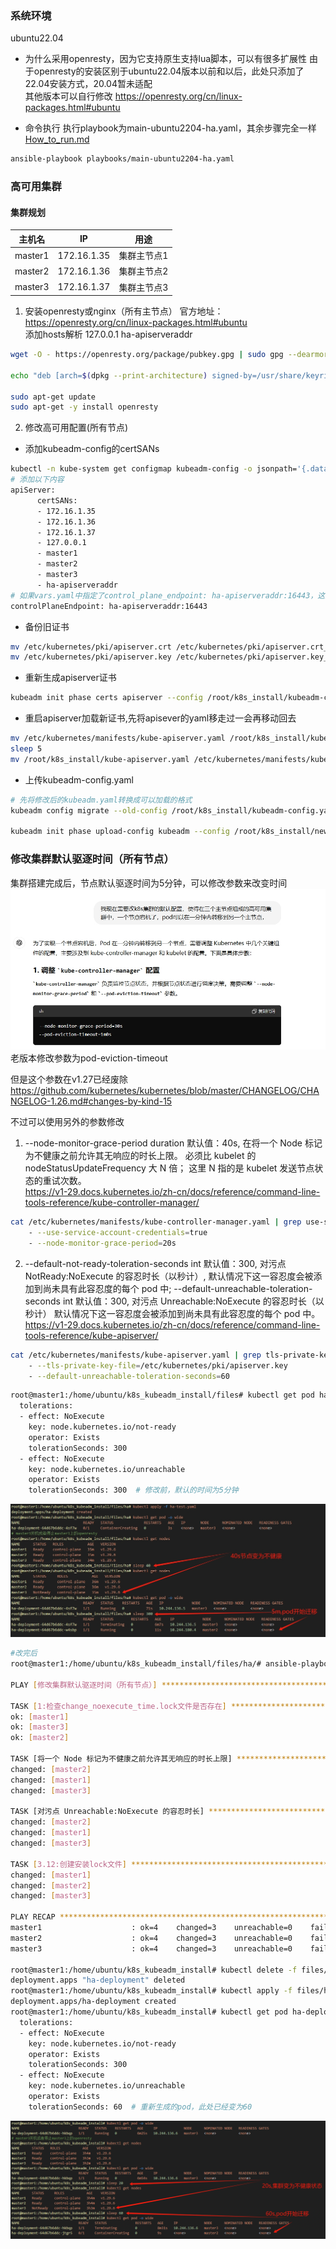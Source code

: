 ### 系统环境
ubuntu22.04
- 为什么采用openresty，因为它支持原生支持lua脚本，可以有很多扩展性
由于openresty的安装区别于ubuntu22.04版本以前和以后，此处只添加了22.04安装方式，20.04暂未适配  
其他版本可以自行修改
https://openresty.org/cn/linux-packages.html#ubuntu

- 命令执行
执行playbook为main-ubuntu2204-ha.yaml，其余步骤完全一样[How_to_run.md](../../How_to_run.md#ansible使用kubeadm方式一键安装k8s)  
```bash
ansible-playbook playbooks/main-ubuntu2204-ha.yaml
```
### 高可用集群

#### 集群规划
主机名 | IP | 用途 
------------|------------|------------
master1  | 172.16.1.35 | 集群主节点1
master2  | 172.16.1.36 | 集群主节点2
master3  | 172.16.1.37 | 集群主节点3


1. 安装openresty或nginx（所有主节点）
官方地址：https://openresty.org/cn/linux-packages.html#ubuntu  
添加hosts解析 127.0.0.1 ha-apiserveraddr

```bash
wget -O - https://openresty.org/package/pubkey.gpg | sudo gpg --dearmor -o /usr/share/keyrings/openresty.gpg

echo "deb [arch=$(dpkg --print-architecture) signed-by=/usr/share/keyrings/openresty.gpg] http://openresty.org/package/ubuntu $(lsb_release -sc) main" | sudo tee /etc/apt/sources.list.d/openresty.list > /dev/null

sudo apt-get update
sudo apt-get -y install openresty
```

2. 修改高可用配置(所有节点)
- 添加kubeadm-config的certSANs
```bash 
kubectl -n kube-system get configmap kubeadm-config -o jsonpath='{.data.ClusterConfiguration}' > /root/k8s_install/kubeadm-config.yaml
# 添加以下内容
apiServer:
      certSANs:
      - 172.16.1.35
      - 172.16.1.36
      - 172.16.1.37
      - 127.0.0.1
      - master1
      - master2
      - master3
      - ha-apiserveraddr
# 如果vars.yaml中指定了control_plane_endpoint: ha-apiserveraddr:16443，这里已经在kubeadm init时添加成功
controlPlaneEndpoint: ha-apiserveraddr:16443
```
- 备份旧证书
```bash
mv /etc/kubernetes/pki/apiserver.crt /etc/kubernetes/pki/apiserver.crt_older 
mv /etc/kubernetes/pki/apiserver.key /etc/kubernetes/pki/apiserver.key_older
```
- 重新生成apiserver证书
```bash
kubeadm init phase certs apiserver --config /root/k8s_install/kubeadm-config.yaml
```
- 重启apiserver加载新证书,先将apisever的yaml移走过一会再移动回去
```bash 
mv /etc/kubernetes/manifests/kube-apiserver.yaml /root/k8s_install/kube-apiserver.yaml
sleep 5
mv /root/k8s_install/kube-apiserver.yaml /etc/kubernetes/manifests/kube-apiserver.yaml 
```
- 上传kubeadm-config.yaml
```bash 
# 先将修改后的kubeadm.yaml转换成可以加载的格式
kubeadm config migrate --old-config /root/k8s_install/kubeadm-config.yaml --new-config /root/k8s_install/new-kubeadm-config.yaml

kubeadm init phase upload-config kubeadm --config /root/k8s_install/new-kubeadm-config.yaml
```

### 修改集群默认驱逐时间（所有节点）
集群搭建完成后，节点默认驱逐时间为5分钟，可以修改参数来改变时间
![如何修改默认时间](imgs/chat提问.png)  
老版本修改参数为pod-eviction-timeout

但是这个参数在v1.27已经废除
https://github.com/kubernetes/kubernetes/blob/master/CHANGELOG/CHANGELOG-1.26.md#changes-by-kind-15

不过可以使用另外的参数修改   


1. --node-monitor-grace-period duration 默认值：40s, 在将一个 Node 标记为不健康之前允许其无响应的时长上限。 必须比 kubelet 的 nodeStatusUpdateFrequency 大 N 倍； 这里 N 指的是 kubelet 发送节点状态的重试次数。  
https://v1-29.docs.kubernetes.io/zh-cn/docs/reference/command-line-tools-reference/kube-controller-manager/  
```bash
cat /etc/kubernetes/manifests/kube-controller-manager.yaml | grep use-service-account-credentials
    - --use-service-account-credentials=true
    - --node-monitor-grace-period=20s
```

2. --default-not-ready-toleration-seconds int 默认值：300, 对污点 NotReady:NoExecute 的容忍时长（以秒计）, 默认情况下这一容忍度会被添加到尚未具有此容忍度的每个 pod 中;
--default-unreachable-toleration-seconds int 默认值：300, 对污点 Unreachable:NoExecute 的容忍时长（以秒计） 默认情况下这一容忍度会被添加到尚未具有此容忍度的每个 pod 中。  
https://v1-29.docs.kubernetes.io/zh-cn/docs/reference/command-line-tools-reference/kube-apiserver/ 
```bash
cat /etc/kubernetes/manifests/kube-apiserver.yaml | grep tls-private-key-file
    - --tls-private-key-file=/etc/kubernetes/pki/apiserver.key
    - --default-unreachable-toleration-seconds=60
```
```bash
root@master1:/home/ubuntu/k8s_kubeadm_install/files# kubectl get pod ha-deployment-64d67b6ddc-57wzz -o yaml | grep tolerations: -A 8
  tolerations:
  - effect: NoExecute
    key: node.kubernetes.io/not-ready
    operator: Exists
    tolerationSeconds: 300
  - effect: NoExecute
    key: node.kubernetes.io/unreachable
    operator: Exists
    tolerationSeconds: 300  # 修改前，默认的时间为5分钟

```
![修改前](imgs/修改前.png)
```bash
#改完后
root@master1:/home/ubuntu/k8s_kubeadm_install/files/ha/# ansible-playbook change_noexecute_time.yaml

PLAY [修改集群默认驱逐时间（所有节点）] ******************************************************************************

TASK [1:检查change_noexecute_time.lock文件是否存在] *************************************************************************************************************
ok: [master1]
ok: [master3]
ok: [master2]

TASK [将一个 Node 标记为不健康之前允许其无响应的时长上限] ***************************************************************************************************************
changed: [master2]
changed: [master1]
changed: [master3]

TASK [对污点 Unreachable:NoExecute 的容忍时长] ****************************************************************************************************************
changed: [master2]
changed: [master1]
changed: [master3]

TASK [3.12:创建安装lock文件] **************************************************************************************
changed: [master1]
changed: [master2]
changed: [master3]

PLAY RECAP *******************************************************************************************************
master1                    : ok=4    changed=3    unreachable=0    failed=0    skipped=0    rescued=0    ignored=0
master2                    : ok=4    changed=3    unreachable=0    failed=0    skipped=0    rescued=0    ignored=0
master3                    : ok=4    changed=3    unreachable=0    failed=0    skipped=0    rescued=0    ignored=0

root@master1:/home/ubuntu/k8s_kubeadm_install# kubectl delete -f files/ha/ha-test.yaml
deployment.apps "ha-deployment" deleted
root@master1:/home/ubuntu/k8s_kubeadm_install# kubectl apply -f files/ha/ha-test.yaml
deployment.apps/ha-deployment created
root@master1:/home/ubuntu/k8s_kubeadm_install# kubectl get pod ha-deployment-64d67b6ddc-hkbqp -o yaml | grep tolerations: -A 8
  tolerations:
  - effect: NoExecute
    key: node.kubernetes.io/not-ready
    operator: Exists
    tolerationSeconds: 300
  - effect: NoExecute
    key: node.kubernetes.io/unreachable
    operator: Exists
    tolerationSeconds: 60  # 重新生成的pod，此处已经变为60

```
![修改后](imgs/修改后.png)




